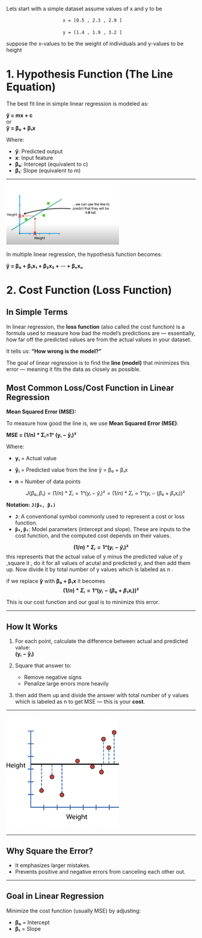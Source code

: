 Lets start with a simple dataset
assume values of x and y to be 

                         x = [0.5 , 2.3 , 2.9 ]                         

                         y = [1.4 , 1.9 , 3.2 ]
                         
suppose the x-values to be the weight of individuals and y-values to be height                        


# 1. Hypothesis Function (The Line Equation)

The best fit line in simple linear regression is modeled as:

**ŷ = mx + c**  
or  
**ŷ = β₀ + β₁x**

Where:  
- **ŷ**: Predicted output  
- **x**: Input feature  
- **β₀**: Intercept (equivalent to c)  
- **β₁**: Slope (equivalent to m)

---
<img src ="4_prediction.png" width = "300"> 



In multiple linear regression, the hypothesis function becomes:

**ŷ = β₀ + β₁x₁ + β₂x₂ + ⋯ + βₙxₙ**

# 2. Cost Function (Loss Function)

## In Simple Terms

In linear regression, the **loss function** (also called the cost function) is a formula used to measure how bad the model’s predictions are — essentially, how far off the predicted values are from the actual values in your dataset.

It tells us: **“How wrong is the model?”**

The goal of linear regression is to find the **line (model)** that minimizes this error — meaning it fits the data as closely as possible.


## Most Common Loss/Cost Function in Linear Regression

**Mean Squared Error (MSE):**


To measure how good the line is, we use **Mean Squared Error (MSE)**:

**MSE = (1/n) * Σᵢ=1ⁿ (yᵢ − ŷᵢ)²**

Where:

- **yᵢ** = Actual value  
- **ŷᵢ** = Predicted value from the line ŷ = β₀ + β₁x  
- **n** = Number of data points


     $$J(β₀, β₁) = (1/n) * Σᵢ=1ⁿ (yᵢ - ŷᵢ)² = (1/n) * Σᵢ=1ⁿ (yᵢ - (β₀ + β₁xᵢ))²$$

**Notation: `J(β₀, β₁)`**

- **`J`**: A conventional symbol commonly used to represent a cost or loss function.
- **`β₀`, `β₁`**: Model parameters (intercept and slope). These are inputs to the cost function, and the computed cost depends on their values.
  

**$$(1/n) * Σᵢ=1ⁿ (yᵢ - ŷᵢ)²$$**  this represents that the actual value of y minus the predicted value of y
,square it , do it for all values of acutal and predicted y, and then add them up. Now divide it by total 
number of y values which is labeled as n .


if we replace **ŷ** with **β₀ + β₁x** it becomes **$$(1/n) * Σᵢ=1ⁿ (yᵢ - (β₀ + β₁xᵢ))²$$**

This is  our cost function and our goal is to minimize this error.

---

## How It Works

1. For each point, calculate the difference between actual and predicted value:  
   **(yᵢ − ŷᵢ)**

2. Square that answer to:
   - Remove negative signs  
   - Penalize large errors more heavily

3. then add them up and divide the answer with total 
number of y values which is labeled as n  to get MSE — this is your **cost**.

---
<img src="5%20-%20R%20square%20-%20residual%20definition.png" width="300">


---

## Why Square the Error?

- It emphasizes larger mistakes.
- Prevents positive and negative errors from canceling each other out.

---

## Goal in Linear Regression

Minimize the cost function (usually MSE) by adjusting:
- **β₀** = Intercept  
- **β₁** = Slope  

